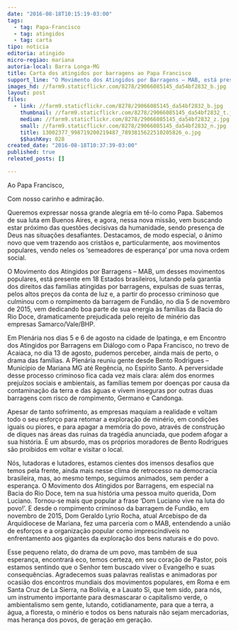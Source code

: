 ```yaml
---
date: "2016-08-18T10:15:19-03:00"
tags:
  - tag: Papa-Francisco
  - tag: atingidos
  - tag: carta
tipo: noticia
editoria: atingido
micro-regiao: mariana
autoria-local: Barra Longa-MG
title: Carta dos atingidos por barragens ao Papa Francisco
support_line: "O Movimento dos Atingidos por Barragens – MAB, está presente em 18 Estados brasileiros, lutando pela garantia dos direitos das famílias atingidas por barragens."
images_hd: //farm9.staticflickr.com/8278/29066085145_da54bf2832_b.jpg
layout: post
files:
  - link: //farm9.staticflickr.com/8278/29066085145_da54bf2832_b.jpg
    thumbnail: //farm9.staticflickr.com/8278/29066085145_da54bf2832_t.jpg
    medium: //farm9.staticflickr.com/8278/29066085145_da54bf2832_z.jpg
    small: //farm9.staticflickr.com/8278/29066085145_da54bf2832_n.jpg
    title: 13002377_998719200219487_7893815622510205826_o.jpg
    $$hashKey: 028
created_date: "2016-08-18T10:37:39-03:00"
published: true
releated_posts: []

---
```

<p>Ao Papa Francisco,</p>

<p>Com nosso carinho e admira&ccedil;&atilde;o.</p>

<p>Queremos expressar nossa grande alegria em t&ecirc;-lo como Papa. Sabemos de sua luta em Buenos Aires, e agora, nessa nova miss&atilde;o, vem buscando estar pr&oacute;ximo das quest&otilde;es decisivas da humanidade, sendo presen&ccedil;a de Deus nas situa&ccedil;&otilde;es desafiantes. Destacamos, de modo especial, o &acirc;nimo novo que vem trazendo aos crist&atilde;os e, particularmente, aos movimentos populares, vendo neles os &lsquo;semeadores de esperan&ccedil;a&rsquo; por uma nova ordem social.</p>

<p>O Movimento dos Atingidos por Barragens &ndash; MAB, um desses movimentos populares, est&aacute; presente em 18 Estados brasileiros, lutando pela garantia dos direitos das fam&iacute;lias atingidas por barragens, expulsas de suas terras, pelos altos pre&ccedil;os da conta de luz e, a partir do processo criminoso que culminou com o rompimento da barragem de Fund&atilde;o, no dia 5 de novembro de 2015, vem dedicando boa parte de sua energia &agrave;s fam&iacute;lias da Bacia do Rio Doce, dramaticamente prejudicada pelo rejeito de min&eacute;rio das empresas Samarco/Vale/BHP.</p>

<p>Em Plen&aacute;ria nos dias 5 e 6 de agosto na cidade de Ipatinga, e em Encontro dos Atingidos por Barragens em Di&aacute;logo com o Papa Francisco, no trevo de Acaiaca, no dia 13 de agosto, pudemos perceber, ainda mais de perto, o drama das fam&iacute;lias. A Plen&aacute;ria reuniu gente desde Bento Rodrigues &ndash; Munic&iacute;pio de Mariana MG at&eacute; Reg&ecirc;ncia, no Esp&iacute;rito Santo. A perversidade desse processo criminoso fica cada vez mais clara: al&eacute;m dos enormes preju&iacute;zos sociais e ambientais, as fam&iacute;lias temem por doen&ccedil;as por causa da contamina&ccedil;&atilde;o da terra e das &aacute;guas e vivem inseguras por outras duas barragens com risco de rompimento, Germano e Candonga.</p>

<p>Apesar de tanto sofrimento, as empresas maquiam a realidade e voltam todo o seu esfor&ccedil;o para retomar a explora&ccedil;&atilde;o de min&eacute;rio, em condi&ccedil;&otilde;es iguais ou piores, e para apagar a mem&oacute;ria do povo, atrav&eacute;s de constru&ccedil;&atilde;o de diques nas &aacute;reas das ru&iacute;nas da trag&eacute;dia anunciada, que podem afogar a sua hist&oacute;ria. &Eacute; um absurdo, mas os pr&oacute;prios moradores de Bento Rodrigues s&atilde;o proibidos em voltar e visitar o local.</p>

<p>N&oacute;s, lutadoras e lutadores, estamos cientes dos imensos desafios que temos pela frente, ainda mais nesse clima de retrocesso na democracia brasileira, mas, ao mesmo tempo, seguimos animados, sem perder a esperan&ccedil;a. O Movimento dos Atingidos por Barragens, em especial na Bacia do Rio Doce, tem na sua hist&oacute;ria uma pessoa muito querida, Dom Luciano. Tornou-se mais que popular a frase &lsquo;Dom Luciano vive na luta do povo!&rsquo;. E desde o rompimento criminoso da barragem de Fund&atilde;o, em novembro de 2015, Dom Geraldo Lyrio Rocha, atual Arcebispo de da Arquidiocese de Mariana, fez uma parceria com o MAB, entendendo a uni&atilde;o de esfor&ccedil;os e a organiza&ccedil;&atilde;o popular como imprescind&iacute;veis no enfrentamento aos gigantes da explora&ccedil;&atilde;o dos bens naturais e do povo.</p>

<p>Esse pequeno relato, do drama de um povo, mas tamb&eacute;m de sua esperan&ccedil;a, encontrar&aacute; eco, temos certeza, em seu cora&ccedil;&atilde;o de Pastor, pois estamos sentindo que o Senhor tem buscado viver o Evangelho e suas consequ&ecirc;ncias. Agradecemos suas palavras realistas e animadoras por ocasi&atilde;o dos encontros mundiais dos movimentos populares, em Roma e em Santa Cruz de La Sierra, na Bol&iacute;via, e a Lauato Si, que tem sido, para n&oacute;s, um instrumento importante para desmascarar o capitalismo verde, o ambientalismo sem gente, lutando, cotidianamente, para que a terra, a &aacute;gua, a floresta, o min&eacute;rio e todos os bens naturais n&atilde;o sejam mercadorias, mas heran&ccedil;a dos povos, de gera&ccedil;&atilde;o em gera&ccedil;&atilde;o.&nbsp;</p>

